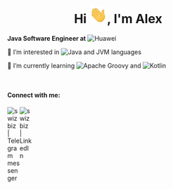 <h1 align="center">Hi <img src="https://raw.githubusercontent.com/ABSphreak/ABSphreak/master/gifs/Hi.gif" width="40px" />, I'm Alex</h1>

__Java Software Engineer at__ ![Huawei](https://img.shields.io/badge/Huawei-%23FF0000.svg?style=for-the-badge&logo=huawei&logoColor=white)

👀 I’m interested in ![Java](https://img.shields.io/badge/java-%23ED8B00.svg?style=for-the-badge&logo=java&logoColor=white) and JVM languages

🌱 I’m currently learning ![Apache Groovy](https://img.shields.io/badge/Apache%20Groovy-4298B8.svg?style=for-the-badge&logo=Apache+Groovy&logoColor=white) and ![Kotlin](https://img.shields.io/badge/kotlin-%230095D5.svg?style=for-the-badge&logo=kotlin&logoColor=white)

<br/>

#### Connect with me:

[<img align="left" alt="swizbiz | Telegram messenger" width="28px" src="https://cdn.jsdelivr.net/npm/simple-icons@latest/icons/telegram.svg" />][Telegram]
[<img align="left" alt="swizbiz | LinkedIn" width="28px" src="https://cdn.jsdelivr.net/npm/simple-icons@5.20.0/icons/linkedin.svg" />][LinkedIn]

[Telegram]: https://t.me/Swizbiz
[LinkedIn]: https://www.linkedin.com/in/aleksei-borodin
